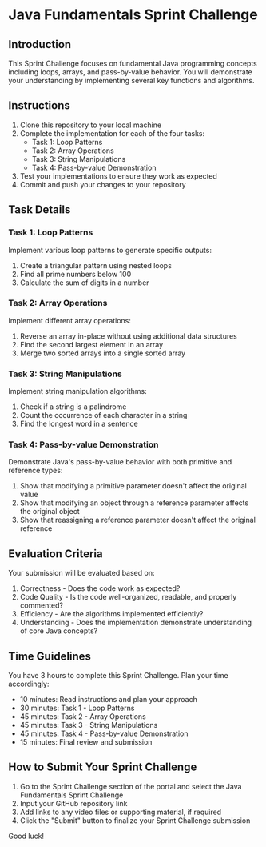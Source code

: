 # Java Fundamentals Sprint Challenge

## Introduction
This Sprint Challenge focuses on fundamental Java programming concepts including loops, arrays, and pass-by-value behavior. You will demonstrate your understanding by implementing several key functions and algorithms.

## Instructions
1. Clone this repository to your local machine
2. Complete the implementation for each of the four tasks:
   - Task 1: Loop Patterns
   - Task 2: Array Operations
   - Task 3: String Manipulations
   - Task 4: Pass-by-value Demonstration
3. Test your implementations to ensure they work as expected
4. Commit and push your changes to your repository

## Task Details

### Task 1: Loop Patterns
Implement various loop patterns to generate specific outputs:
1. Create a triangular pattern using nested loops
2. Find all prime numbers below 100
3. Calculate the sum of digits in a number

### Task 2: Array Operations
Implement different array operations:
1. Reverse an array in-place without using additional data structures
2. Find the second largest element in an array
3. Merge two sorted arrays into a single sorted array

### Task 3: String Manipulations
Implement string manipulation algorithms:
1. Check if a string is a palindrome
2. Count the occurrence of each character in a string
3. Find the longest word in a sentence

### Task 4: Pass-by-value Demonstration
Demonstrate Java's pass-by-value behavior with both primitive and reference types:
1. Show that modifying a primitive parameter doesn't affect the original value
2. Show that modifying an object through a reference parameter affects the original object
3. Show that reassigning a reference parameter doesn't affect the original reference

## Evaluation Criteria
Your submission will be evaluated based on:
1. Correctness - Does the code work as expected?
2. Code Quality - Is the code well-organized, readable, and properly commented?
3. Efficiency - Are the algorithms implemented efficiently?
4. Understanding - Does the implementation demonstrate understanding of core Java concepts?

## Time Guidelines
You have 3 hours to complete this Sprint Challenge. Plan your time accordingly:
- 10 minutes: Read instructions and plan your approach
- 30 minutes: Task 1 - Loop Patterns
- 45 minutes: Task 2 - Array Operations
- 45 minutes: Task 3 - String Manipulations
- 45 minutes: Task 4 - Pass-by-value Demonstration
- 15 minutes: Final review and submission

## How to Submit Your Sprint Challenge

1. Go to the Sprint Challenge section of the portal and select the Java Fundamentals Sprint Challenge
2. Input your GitHub repository link
3. Add links to any video files or supporting material, if required
4. Click the "Submit" button to finalize your Sprint Challenge submission

Good luck!
